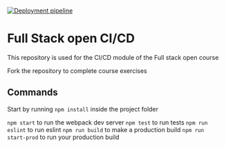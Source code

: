[![Deployment pipeline](https://github.com/EuDoR/pokedex-for-ci-eud0r/actions/workflows/pipeline.yml/badge.svg)](https://github.com/EuDoR/pokedex-for-ci-eud0r/actions/workflows/pipeline.yml)

# Full Stack open CI/CD

This repository is used for the CI/CD module of the Full stack open course

Fork the repository to complete course exercises

## Commands

Start by running `npm install` inside the project folder

`npm start` to run the webpack dev server
`npm test` to run tests
`npm run eslint` to run eslint
`npm run build` to make a production build
`npm run start-prod` to run your production build
